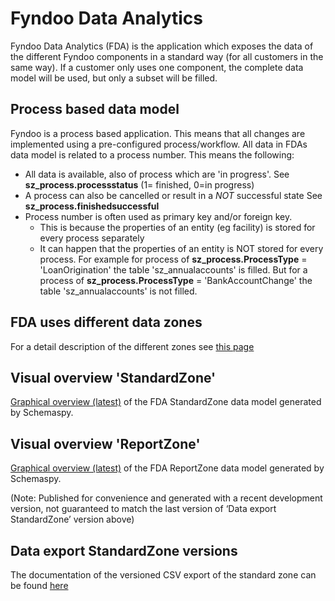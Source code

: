 # Fyndoo Data Analytics

Fyndoo Data Analytics (FDA) is the application which exposes the data of the different Fyndoo components in a standard way (for all customers in the same way). If a customer only uses one component, the complete data model will be used, but only a subset will be filled. 

## Process based data model

Fyndoo is a process based application. This means that all changes are implemented using a pre-configured process/workflow. All data in FDAs data model is related to a process number. This means the following:
* All data is available, also of process which are 'in progress'. See **sz_process.processstatus** (1= finished, 0=in progress)
* A process can also be cancelled or result in a *NOT* successful state See **sz_process.finishedsuccessful**
* Process number is often used as primary key and/or foreign key. 
  * This is because the properties of an entity (eg facility) is stored for every process separately
  * It can happen that the properties of an entity is NOT stored for every process. For example for process of **sz_process.ProcessType** = 'LoanOrigination' the table 'sz_annualaccounts' is filled. But for a process of **sz_process.ProcessType** = 'BankAccountChange' the table 'sz_annualaccounts' is not filled.

## FDA uses different data zones
For a detail description of the different zones see [this page](fda_zones.md)

## Visual overview 'StandardZone'
[Graphical overview (latest)](latest/relationships.html) of the FDA StandardZone data model generated by Schemaspy. 

## Visual overview 'ReportZone'
[Graphical overview (latest)](latest_reportzone/relationships.html) of the FDA ReportZone data model generated by Schemaspy. 

(Note: Published for convenience and generated with a recent development version, not guaranteed to match the last version of ‘Data export StandardZone’ version above)

## Data export StandardZone versions
The documentation of the versioned CSV export of the standard zone can be found [here](overview_versions.md)